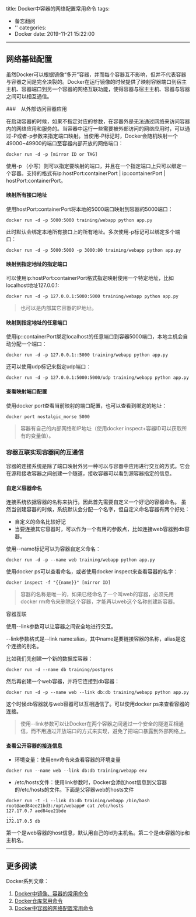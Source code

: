 title: Docker中容器的网络配置常用命令
tags:
  - 备忘翻阅
  - ''
categories:
  - Docker
date: 2019-11-21 15:22:00
---
## 网络基础配置

虽然Docker可以根据镜像“多开”容器，并而每个容器互不影响，但并不代表容器与容器之间是完全决裂的。Docker在运行镜像的时候提供了映射容器端口到宿主主机、容器端口到另一个容器的网络互联功能，使得容器与宿主主机、容器与容器之间可以相互通信。

###　从外部访问容器应用

在启动容器的时候，如果不指定对应的参数，在容器外是无法通过网络来访问容器内的网络应用和服务的。当容器中运行一些需要被外部访问的网络应用时，可以通过-P或者-p参数来指定端口映射。当使用-P标记时，Docker会随机映射一个49000~49900的端口至容器内部开放的网络端口：

```
docker run -d -p [mirror ID or TAG]
```

使用-p （小写）则可以指定要映射的端口，并且在一个指定端口上只可以绑定一个容器。支持的格式有ip:hostPort:containerPort | ip::containerPort | hostPort:containerPort。

#### 映射所有接口地址

使用hostPort:containerPort将本地的5000端口映射到容器的5000端口：

```
docker run -d -p 5000:5000 training/webapp python app.py
```

此时默认会绑定本地所有接口上的所有地址。多次使用-p标记可以绑定多个端口：

```
docker run -d -p 5000:5000 -p 3000:80 training/webapp python app.py
```

#### 映射到指定地址的指定端口

可以使用ip:hostPort:containerPort格式指定映射使用一个特定地址，比如localhost地址127.0.0.1:

```
docker run -d -p 127.0.0.1:5000:5000 training/webapp python app.py
```

> 也可以是内部其它容器的IP地址。

#### 映射到指定地址的任意端口

使用ip::containerPort绑定localhost的任意端口到容器5000端口，本地主机会自动分配一个端口：

```
docker run -d -p 127.0.0.1::5000 training/webapp python app.py
```

还可以使用udp标记来指定udp端口：

```
docker run -d -p 127.0.0.1:5000:5000/udp training/webapp python app.py
```

#### 查看映射端口配置

使用docker port查看当前映射的端口配置，也可以查看到绑定的地址：

```
docker port nostalgic_morse 5000
```

> 容器有自己的内部网络和IP地址（使用docker inspect+容器ID可以获取所有的变量值）。

### 容器互联实现容器间的互通信

容器的连接系统是除了端口映射外另一种可以与容器中应用进行交互的方式。它会在源和接收容器之间创建一个隧道，接收容器可以看到源容器指定的信息。

#### 自定义容器命名

连接系统依据容器的名称来执行。因此首先需要自定义一个好记的容器命名。
虽然当创建容器的时候，系统默认会分配一个名字，但自定义命名容器有两个好处：

- 自定义的命名比较好记
- 当要连接其它容器时，可以作为一个有用的参数点，比如连接web容器到db容器。

使用--name标记可以为容器自定义命名：

```
docker run -d -p --name web training/webapp python app.py
```

使用docker ps可以查看命名，或者使用docker inspect来查看容器的名字：

```
docker inspect -f "{{name}}" [mirror ID]
```

> 容器的名称是唯一的，如果已经命名了一个叫web的容器，必须先用docker rm命令来删除这个容器，才能再以web这个名称创建新容器。

容器互联

使用--link参数可以让容器之间安全地进行交互。

--link参数格式是--link name:alias，其中name是要链接容器的名称，alias是这个连接的别名。

比如我们先创建一个新的数据库容器：

```
docker run -d --name db training/postgres
```

然后再创建一个web容器，并将它连接到db容器：

```
docker run -d -p --name web --link db:db training/webapp python app.py
```

这个时候db容器就与web容器可以互相通信了。可以使用docker ps来查看容器的连接。

> 使用--link参数可以让Docker在两个容器之间通过一个安全的隧道互相通信，而不用通过开放端口的方式来实现，避免了把端口暴露到外部网络上。

#### 查看公开容器的接连信息

- 环境变量：使用env命令来查看容器的环境变量

```
docker run --name web --link db:db training/webapp env
```

- /etc/hosts文件：使用link参数时，Docker会添加host信息到父容器的/etc/hosts的文件。下面是父容器web的hosts文件

```
docker run -t -i --link db:db training/webapp /bin/bash
root@aed84ee21bd3:/opt/webapp# cat /etc/hosts
127.17.0.7 aed84ee21bde
...
172.17.0.5 db
```

第一个是web容器的host信息，默认用自己的id为主机名。第二个是db容器的ip和主机名。

---

## 更多阅读

Docker系列文章：

1. [Docker中镜像、容器的常用命令](https://juejin.im/post/5d8820cae51d453b1e478b91)
2. [Docker仓库常用命令](https://juejin.im/post/5d9f53d26fb9a04e3142120c)
3. [Docker中容器的网络配置常用命令](https://juejin.im/post/5d9f4f86e51d4577f3534ead)